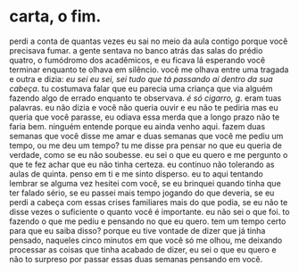 # carta, o fim.

perdi a conta de quantas vezes eu sai no meio da aula contigo porque você precisava fumar. a gente sentava no banco atrás das salas do prédio quatro, o fumódromo dos acadêmicos, e eu ficava lá esperando você terminar enquanto te olhava em silêncio. você me olhava entre uma tragada e outra e dizia: _eu sei eu sei, sei tudo que tá passando aí dentro da sua cabeça_. tu costumava falar que eu parecia uma criança que via alguém fazendo algo de errado enquanto te observava. _é só cigarro, g_. eram tuas palavras. eu não dizia e você não queria ouvir e eu não te pediria mas eu queria que você parasse, eu odiava essa merda que a longo prazo não te faria bem. ninguém entende porque eu ainda venho aqui. fazem duas semanas que você disse me amar e duas semanas que você me pediu um tempo, ou me deu um tempo? tu me disse pra pensar no que eu queria de verdade, como se eu não soubesse. eu sei o que eu quero e me pergunto o que te fez achar que eu não tinha certeza. eu continuo não tolerando as aulas de quinta. penso em ti e me sinto disperso. eu to aqui tentando lembrar se alguma vez hesitei com você, se eu brinquei quando tinha que ter falado sério, se eu passei mais tempo jogando do que deveria, se eu perdi a cabeça com essas crises familiares mais do que podia, se eu não te disse vezes o suficiente o quanto você é importante. eu não sei o que foi. to fazendo o que me pediu e pensando no que eu quero. tem um tempo certo para que eu saiba disso? porque eu tive vontade de dizer que já tinha pensado, naqueles cinco minutos em que você só me olhou, me deixando processar as coisas que tinha acabado de dizer, eu sei o que eu quero e não to surpreso por passar essas duas semanas pensando em você.

